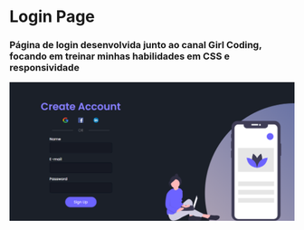 <h1>Login Page</h1>

<h3>Página de login desenvolvida junto ao canal <strong>Girl Coding</strong>, focando em treinar minhas habilidades em CSS e responsividade</h3>

<img src="assets/scshot.png" alt="Imagem de uma página de login">

